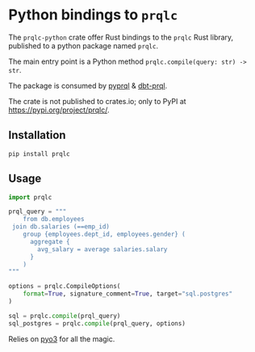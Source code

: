 # Python bindings to `prqlc`

The `prqlc-python` crate offer Rust bindings to the `prqlc` Rust library,
published to a python package named `prqlc`.

The main entry point is a Python method `prqlc.compile(query: str) -> str`.

The package is consumed by [pyprql](https://github.com/prql/pyprql) &
[dbt-prql](https://github.com/prql/dbt-prql).

The crate is not published to crates.io; only to PyPI at
<https://pypi.org/project/prqlc/>.

## Installation

`pip install prqlc`

## Usage

```python
import prqlc

prql_query = """
    from db.employees
 join db.salaries (==emp_id)
    group {employees.dept_id, employees.gender} (
      aggregate {
        avg_salary = average salaries.salary
      }
    )
"""

options = prqlc.CompileOptions(
    format=True, signature_comment=True, target="sql.postgres"
)

sql = prqlc.compile(prql_query)
sql_postgres = prqlc.compile(prql_query, options)
```

Relies on [pyo3](https://github.com/PyO3/pyo3) for all the magic.
